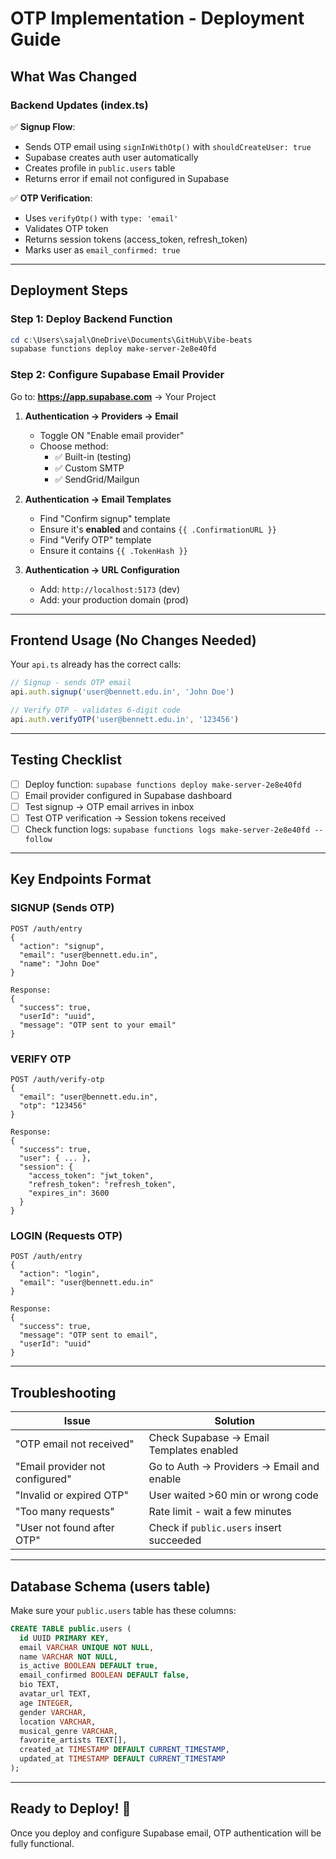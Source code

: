 # OTP Implementation - Deployment Guide

## What Was Changed

### Backend Updates (index.ts)
✅ **Signup Flow**:
- Sends OTP email using `signInWithOtp()` with `shouldCreateUser: true`
- Supabase creates auth user automatically
- Creates profile in `public.users` table
- Returns error if email not configured in Supabase

✅ **OTP Verification**:
- Uses `verifyOtp()` with `type: 'email'`
- Validates OTP token
- Returns session tokens (access_token, refresh_token)
- Marks user as `email_confirmed: true`

---

## Deployment Steps

### Step 1: Deploy Backend Function
```powershell
cd c:\Users\sajal\OneDrive\Documents\GitHub\Vibe-beats
supabase functions deploy make-server-2e8e40fd
```

### Step 2: Configure Supabase Email Provider
Go to: **https://app.supabase.com** → Your Project

1. **Authentication → Providers → Email**
   - Toggle ON "Enable email provider"
   - Choose method:
     - ✅ Built-in (testing)
     - ✅ Custom SMTP
     - ✅ SendGrid/Mailgun

2. **Authentication → Email Templates**
   - Find "Confirm signup" template
   - Ensure it's **enabled** and contains `{{ .ConfirmationURL }}`
   - Find "Verify OTP" template
   - Ensure it contains `{{ .TokenHash }}`

3. **Authentication → URL Configuration**
   - Add: `http://localhost:5173` (dev)
   - Add: your production domain (prod)

---

## Frontend Usage (No Changes Needed)

Your `api.ts` already has the correct calls:

```typescript
// Signup - sends OTP email
api.auth.signup('user@bennett.edu.in', 'John Doe')

// Verify OTP - validates 6-digit code
api.auth.verifyOTP('user@bennett.edu.in', '123456')
```

---

## Testing Checklist

- [ ] Deploy function: `supabase functions deploy make-server-2e8e40fd`
- [ ] Email provider configured in Supabase dashboard
- [ ] Test signup → OTP email arrives in inbox
- [ ] Test OTP verification → Session tokens received
- [ ] Check function logs: `supabase functions logs make-server-2e8e40fd --follow`

---

## Key Endpoints Format

### SIGNUP (Sends OTP)
```
POST /auth/entry
{
  "action": "signup",
  "email": "user@bennett.edu.in",
  "name": "John Doe"
}

Response:
{
  "success": true,
  "userId": "uuid",
  "message": "OTP sent to your email"
}
```

### VERIFY OTP
```
POST /auth/verify-otp
{
  "email": "user@bennett.edu.in",
  "otp": "123456"
}

Response:
{
  "success": true,
  "user": { ... },
  "session": {
    "access_token": "jwt_token",
    "refresh_token": "refresh_token",
    "expires_in": 3600
  }
}
```

### LOGIN (Requests OTP)
```
POST /auth/entry
{
  "action": "login",
  "email": "user@bennett.edu.in"
}

Response:
{
  "success": true,
  "message": "OTP sent to email",
  "userId": "uuid"
}
```

---

## Troubleshooting

| Issue | Solution |
|-------|----------|
| "OTP email not received" | Check Supabase → Email Templates enabled |
| "Email provider not configured" | Go to Auth → Providers → Email and enable |
| "Invalid or expired OTP" | User waited >60 min or wrong code |
| "Too many requests" | Rate limit - wait a few minutes |
| "User not found after OTP" | Check if `public.users` insert succeeded |

---

## Database Schema (users table)

Make sure your `public.users` table has these columns:

```sql
CREATE TABLE public.users (
  id UUID PRIMARY KEY,
  email VARCHAR UNIQUE NOT NULL,
  name VARCHAR NOT NULL,
  is_active BOOLEAN DEFAULT true,
  email_confirmed BOOLEAN DEFAULT false,
  bio TEXT,
  avatar_url TEXT,
  age INTEGER,
  gender VARCHAR,
  location VARCHAR,
  musical_genre VARCHAR,
  favorite_artists TEXT[],
  created_at TIMESTAMP DEFAULT CURRENT_TIMESTAMP,
  updated_at TIMESTAMP DEFAULT CURRENT_TIMESTAMP
);
```

---

## Ready to Deploy! 🚀

Once you deploy and configure Supabase email, OTP authentication will be fully functional.
